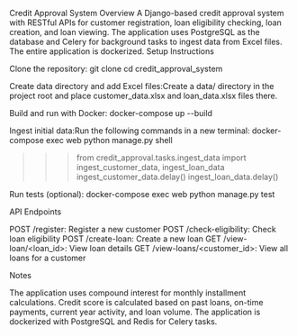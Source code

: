 Credit Approval System
Overview
A Django-based credit approval system with RESTful APIs for customer registration, loan eligibility checking, loan creation, and loan viewing. The application uses PostgreSQL as the database and Celery for background tasks to ingest data from Excel files. The entire application is dockerized.
Setup Instructions

Clone the repository:
git clone <repository-url>
cd credit_approval_system


Create data directory and add Excel files:Create a data/ directory in the project root and place customer_data.xlsx and loan_data.xlsx files there.

Build and run with Docker:
docker-compose up --build


Ingest initial data:Run the following commands in a new terminal:
docker-compose exec web python manage.py shell
>>> from credit_approval.tasks.ingest_data import ingest_customer_data, ingest_loan_data
>>> ingest_customer_data.delay()
>>> ingest_loan_data.delay()


Run tests (optional):
docker-compose exec web python manage.py test



API Endpoints

POST /register: Register a new customer
POST /check-eligibility: Check loan eligibility
POST /create-loan: Create a new loan
GET /view-loan/<loan_id>: View loan details
GET /view-loans/<customer_id>: View all loans for a customer

Notes

The application uses compound interest for monthly installment calculations.
Credit score is calculated based on past loans, on-time payments, current year activity, and loan volume.
The application is dockerized with PostgreSQL and Redis for Celery tasks.
